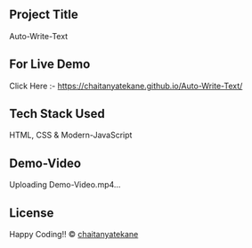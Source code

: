 ## Project Title
Auto-Write-Text

## For Live Demo 
Click Here :- https://chaitanyatekane.github.io/Auto-Write-Text/

## Tech Stack Used 
HTML, CSS & Modern-JavaScript

## Demo-Video
Uploading Demo-Video.mp4…

## License
Happy Coding!! 
© [chaitanyatekane]()
